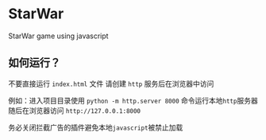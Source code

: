# StarWar
StarWar game using javascript

## 如何运行？
不要直接运行 `index.html` 文件
请创建 `http` 服务后在浏览器中访问

例如：进入项目目录使用 `python -m http.server 8000` 命令运行本地`http`服务器
随后在浏览器访问 `http://127.0.0.1:8000`

务必关闭拦截广告的插件避免本地`javascript`被禁止加载


